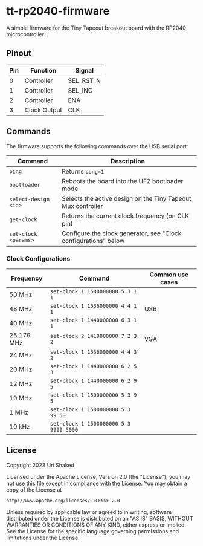 # tt-rp2040-firmware

A simple firmware for the Tiny Tapeout breakout board with the RP2040 microcontroller.

## Pinout

| Pin | Function     | Signal    |
| --- | ------------ | --------- |
| 0   | Controller   | SEL_RST_N |
| 1   | Controller   | SEL_INC   |
| 2   | Controller   | ENA       |
| 3   | Clock Output | CLK       |

## Commands

The firmware supports the following commands over the USB serial port:

| Command              | Description                                                     |
| -------------------- | --------------------------------------------------------------- |
| `ping`               | Returns `pong=1`                                                |
| `bootloader`         | Reboots the board into the UF2 bootloader mode                  |
| `select-design <id>` | Selects the active design on the Tiny Tapeout Mux controller    |
| `get-clock`          | Returns the current clock frequency (on CLK pin)                |
| `set-clock <params>` | Configure the clock generator, see "Clock configurations" below |

### Clock Configurations

| Frequency  | Command                                | Common use cases |
| ---------- | -------------------------------------- | ---------------- |
| 50 MHz     | `set-clock 1 1500000000 5 3 1 1`       |                  |
| 48 MHz     | `set-clock 1 1536000000 4 4 1 1`       | USB              |
| 40 MHz     | `set-clock 1 1440000000 6 3 1 1`       |                  |
| 25.179 MHz | `set-clock 2 1410000000 7 2 3 2`       | VGA              |
| 24 MHz     | `set-clock 1 1536000000 4 4 3 2`       |                  |
| 20 MHz     | `set-clock 1 1440000000 6 2 5 3`       |                  |
| 12 MHz     | `set-clock 1 1440000000 6 2 9 5`       |                  |
| 10 MHz     | `set-clock 1 1500000000 5 3 9 5`       |                  |
| 1 MHz      | `set-clock 1 1500000000 5 3 99 50`     |                  |
| 10 kHz     | `set-clock 1 1500000000 5 3 9999 5000` |                  |

## License

Copyright 2023 Uri Shaked

Licensed under the Apache License, Version 2.0 (the "License");
you may not use this file except in compliance with the License.
You may obtain a copy of the License at

    http://www.apache.org/licenses/LICENSE-2.0

Unless required by applicable law or agreed to in writing, software
distributed under the License is distributed on an "AS IS" BASIS,
WITHOUT WARRANTIES OR CONDITIONS OF ANY KIND, either express or implied.
See the License for the specific language governing permissions and
limitations under the License.
